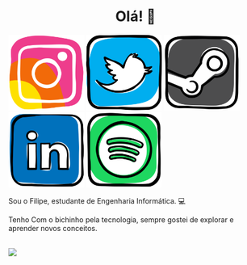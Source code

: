 <h1 align="center">Olá! 👋</h1>

<!-- Social Media -->
<div width="100%">
    <a href="https://www.instagram.com/filipe__meloo/" target="_blank"><img src="https://github.com/filipe-meloo/filipe-meloo/blob/main/icons/social/instagram.png" width="150px"></a>
    <a href="https://twitter.com/filipe__meloo" target="_blank"><img src="https://github.com/filipe-meloo/filipe-meloo/blob/main/icons/social/twitter.png" width="150px"></a>
    <a href="http://steamcommunity.com/profiles/76561198852343311" target="_blank"><img src="https://github.com/filipe-meloo/filipe-meloo/blob/main/icons/social/steam.png" width="150px"></a>
    <a href="https://www.linkedin.com/in/filipe-melo-07a01521b/" target="_blank"><img src="https://github.com/filipe-meloo/filipe-meloo/blob/main/icons/social/linkedin.png" width="150px"></a>
    <a href="https://open.spotify.com/user/filipe_melo" target="_blank"><img src="https://github.com/filipe-meloo/filipe-meloo/blob/main/icons/social/spotify.png" width="150px"></a>
</div>

Sou o Filipe, estudante de Engenharia Informática. 💻

Tenho Com o bichinho pela tecnologia, sempre gostei de explorar e aprender novos conceitos.

<br><img height="180em" src="https://github-readme-stats.vercel.app/api?username=filipe-meloo&show_icons=true&hide_border=true&&count_private=true&include_all_commits=true" />

